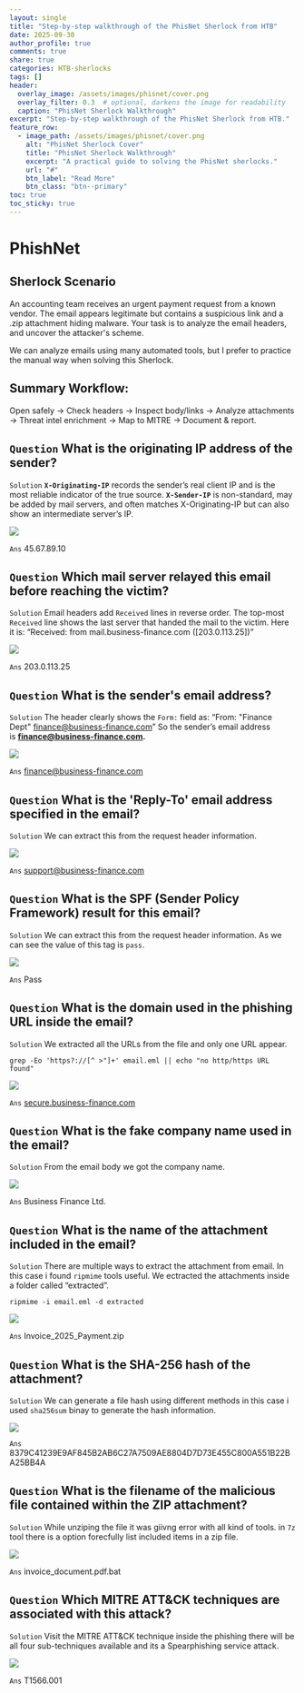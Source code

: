 ```yaml
---
layout: single
title: "Step-by-step walkthrough of the PhisNet Sherlock from HTB"
date: 2025-09-30
author_profile: true
comments: true
share: true
categories: HTB-sherlocks
tags: []
header:
  overlay_image: /assets/images/phisnet/cover.png
  overlay_filter: 0.3  # optional, darkens the image for readability
  caption: "PhisNet Sherlock Walkthrough"
excerpt: "Step-by-step walkthrough of the PhisNet Sherlock from HTB."
feature_row:
  - image_path: /assets/images/phisnet/cover.png
    alt: "PhisNet Sherlock Cover"
    title: "PhisNet Sherlock Walkthrough"
    excerpt: "A practical guide to solving the PhisNet sherlocks."
    url: "#"
    btn_label: "Read More"
    btn_class: "btn--primary"
toc: true
toc_sticky: true
---
```

# PhishNet

## Sherlock Scenario
An accounting team receives an urgent payment request from a known vendor. The email appears legitimate but contains a suspicious link and a .zip attachment hiding malware. Your task is to analyze the email headers, and uncover the attacker's scheme.

We can analyze emails using many automated tools, but I prefer to practice the manual way when solving this Sherlock.

## Summary Workflow:
Open safely → Check headers → Inspect body/links → Analyze attachments → Threat intel enrichment → Map to MITRE → Document & report.

## `Question` What is the originating IP address of the sender?

`Solution` **`X-Originating-IP`** records the sender’s real client IP and is the most reliable indicator of the true source. **`X-Sender-IP`** is non-standard, may be added by mail servers, and often matches X-Originating-IP but can also show an intermediate server’s IP.

![](/assets/images/phisnet/image.png)

`Ans` 45.67.89.10

## `Question` Which mail server relayed this email before reaching the victim?

`Solution` Email headers add `Received` lines in reverse order. The top-most `Received` line shows the last server that handed the mail to the victim. Here it is: “Received: from mail.business-finance.com ([203.0.113.25])”

![](/assets/images/phisnet/image1.png)

`Ans` 203.0.113.25

## `Question` What is the sender's email address?

`Solution` The header clearly shows the `Form:` field as: “From: "Finance Dept" finance@business-finance.com” So the sender’s email address is **finance@business-finance.com.**

![](/assets/images/phisnet/image2.png)

`Ans` finance@business-finance.com

## `Question` What is the 'Reply-To' email address specified in the email?

`Solution` We can extract this from the request header information.

![](/assets/images/phisnet/image3.png)

`Ans` support@business-finance.com

## `Question` What is the SPF (Sender Policy Framework) result for this email?

`Solution` We can extract this from the request header information. As we can see the value of this tag is `pass`.

![](/assets/images/phisnet/image4.png)

`Ans` Pass

## `Question` What is the domain used in the phishing URL inside the email?

`Solution` We extracted all the URLs from the file and only one URL appear. 
```code
grep -Eo 'https?://[^ >"]+' email.eml || echo "no http/https URL found"
```

![](/assets/images/phisnet/image5.png)

`Ans` [secure.business-finance.com](http://secure.business-finance.com/)

## `Question` What is the fake company name used in the email?

`Solution` From the email body we got the company name.

![](/assets/images/phisnet/image6.png)

`Ans` Business Finance Ltd.

## `Question` What is the name of the attachment included in the email?

`Solution` There are multiple ways to extract the attachment from email. In this case i found `ripmime` tools useful. We ectracted the attachments inside a folder called “extracted”.
```code
ripmime -i email.eml -d extracted
```

![](/assets/images/phisnet/image7.png)

`Ans` Invoice_2025_Payment.zip

## `Question` What is the SHA-256 hash of the attachment?

`Solution` We can generate a file hash using different methods in this case i used `sha256sum` binay to generate the hash information.

![](/assets/images/phisnet/image8.png)

`Ans` 8379C41239E9AF845B2AB6C27A7509AE8804D7D73E455C800A551B22BA25BB4A

## `Question` What is the filename of the malicious file contained within the ZIP attachment?

`Solution` While unziping the file it was giivng error with all kind of tools. in `7z` tool there is a option forecfully list included items in a zip file. 

![](/assets/images/phisnet/image9.png)

`Ans` invoice_document.pdf.bat

## `Question` Which MITRE ATT&CK techniques are associated with this attack?

`Solution` Visit the MITRE ATT&CK technique inside the phishing there will be all four sub-techniques available and its a Spearphishing service attack.

![](/assets/images/phisnet/image10.png)

`Ans` T1566.001